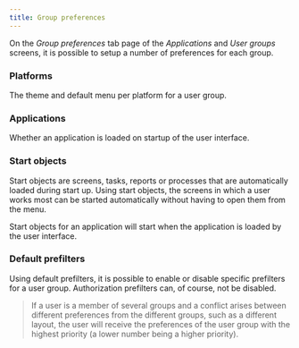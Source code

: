 ```yaml
---
title: Group preferences
---
```


On the *Group preferences* tab page of the *Applications* and *User groups* screens, it is possible to setup a number of preferences for each group. 

### Platforms

The theme and default menu per platform for a user group.

### Applications

Whether an application is loaded on startup of the user interface.

### Start objects

Start objects are screens, tasks, reports or processes that are automatically loaded during start up. Using start objects, the screens in which a user works most can be started automatically without having to open them from the menu.

Start objects for an application will start when the application is loaded by the user interface. 

### Default prefilters

Using default prefilters, it is possible to enable or disable specific prefilters for a user group. Authorization prefilters can, of course, not be disabled.

>  If a user is a member of several groups and a conflict arises between different preferences from the different groups, such as a different layout, the user will receive the preferences of the user group with the highest priority (a lower number being a higher priority).